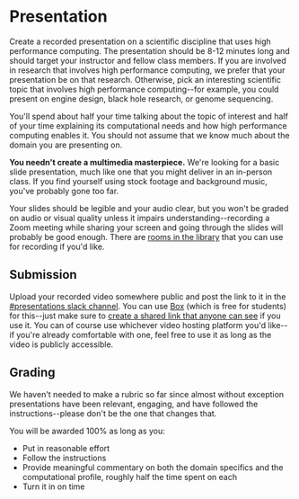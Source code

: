 ---
---

# Presentation

Create a recorded presentation on a scientific discipline that uses high performance computing. The presentation should be 8-12 minutes long and should target your instructor and fellow class members. If you are involved in research that involves high performance computing, we prefer that your presentation be on that research. Otherwise, pick an interesting scientific topic that involves high performance computing--for example, you could present on engine design, black hole research, or genome sequencing.

You'll spend about half your time talking about the topic of interest and half of your time explaining its computational needs and how high performance computing enables it. You should not assume that we know much about the domain you are presenting on.

**You needn't create a multimedia masterpiece.** We're looking for a basic slide presentation, much like one that you might deliver in an in-person class. If you find yourself using stock footage and background music, you've probably gone too far.

Your slides should be legible and your audio clear, but you won't be graded on audio or visual quality unless it impairs understanding--recording a Zoom meeting while sharing your screen and going through the slides will probably be good enough. There are [rooms in the library](https://lib.byu.edu/services/sound-recording-studio/) that you can use for recording if you'd like.



## Submission

Upload your recorded video somewhere public and post the link to it in the [#presentations slack channel](https://byu-sci-comp.slack.com/archives/C0876CFLATZ). You can use [Box](https://box.byu.edu) (which is free for students) for this--just make sure to [create a shared link that anyone can see](https://support.box.com/hc/en-us/articles/360043697094-Creating-Shared-Links) if you use it. You can of course use whichever video hosting platform you'd like--if you're already comfortable with one, feel free to use it as long as the video is publicly accessible.



## Grading

We haven't needed to make a rubric so far since almost without exception presentations have been relevant, engaging, and have followed the instructions--please don't be the one that changes that.

You will be awarded 100% as long as you:

-  Put in reasonable effort
-  Follow the instructions
-  Provide meaningful commentary on both the domain specifics and the computational profile, roughly half the time spent on each
-  Turn it in on time
